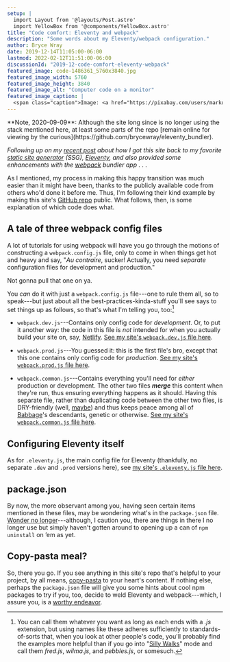 ```yaml
---
setup: |
  import Layout from '@layouts/Post.astro'
  import YellowBox from '@components/YellowBox.astro'
title: "Code comfort: Eleventy and webpack"
description: "Some words about my Eleventy/webpack configuration."
author: Bryce Wray
date: 2019-12-14T11:05:00-06:00
lastmod: 2022-02-12T11:51:00-06:00
discussionId: "2019-12-code-comfort-eleventy-webpack"
featured_image: code-1486361_5760x3840.jpg
featured_image_width: 5760
featured_image_height: 3840
featured_image_alt: "Computer code on a monitor"
featured_image_caption: |
  <span class="caption">Image: <a href="https://pixabay.com/users/markusspiske-670330/?utm_source=link-attribution&amp;utm_medium=referral&amp;utm_campaign=image&amp;utm_content=1486361">Markus Spiske</a>; <a href="https://pixabay.com/?utm_source=link-attribution&amp;utm_medium=referral&amp;utm_campaign=image&amp;utm_content=1486361">Pixabay</a></span>
---
```


<YellowBox>
**Note, 2020-09-09**: Although the site long since is no longer using the stack mentioned here, at least some parts of the repo [remain online for viewing by the curious](https://github.com/brycewray/eleventy_bundler).
</YellowBox>

*Following up on my [recent post](/posts/2019/12/packing-up/) about how I got this site back to my favorite [static site generator](https://staticgen.com) (SSG), [Eleventy](https://11ty.dev), and also provided some enhancements with the [webpack](https://webpack.js.org) bundler&nbsp;app&nbsp;.&nbsp;.&nbsp;.*

As I mentioned, my process in making this happy transition was much easier than it might have been, thanks to the publicly available code from others who'd done it before me. Thus, I'm following their kind example by making this site's [GitHub repo](https://github.com/brycewray/eleventy_bundler) public. What follows, then, is some explanation of which code does what.

## A tale of three webpack config files

A lot of tutorials for using webpack will have you go through the motions of constructing a `webpack.config.js` file, only to come in when things get hot and heavy and say, "*Au contraire*, sucker! Actually, you need *separate* configuration files for development and production."

Not gonna pull that one on ya.

You *can* do it with just a `webpack.config.js` file---one to rule them all, so to speak---but just about all the best-practices-kinda-stuff you'll see says to set things up as follows, so that's what I'm telling you, too:[^configNames]

[^configNames]: You can call them whatever you want as long as each ends with a *.js* extension, but using names like these adheres sufficiently to standards-of-sorts that, when you look at other people's code, you'll probably find the examples more helpful than if you go into "[Silly Walks](https://en.wikipedia.org/wiki/The_Ministry_of_Silly_Walks)" mode and call them *fred.js*, *wilma.js*, and *pebbles.js*, or somesuch.

- `webpack.dev.js`---Contains only config code for *development*. Or, to put it another way: the code in this file is *not* intended for when you actually build your site on, say, [Netlify](https://www.netlify.com). [See my site's `webpack.dev.js` file here](https://github.com/brycewray/eleventy_bundler/blob/master/webpack.dev.js).

- `webpack.prod.js`---You guessed it: this is the first file's bro, except that this one contains only config code for *production*. [See my site's `webpack.prod.js` file here](https://github.com/brycewray/eleventy_bundler/blob/master/webpack.prod.js).

- `webpack.common.js`---Contains everything you'll need for *either* production or development. The other two files ***merge*** this content when they're run, thus ensuring everything happens as it should. Having this separate file, rather than duplicating code between the other two files, is DRY-friendly (well, [maybe](https://thevaluable.dev/dry-principle-cost-benefit-example)) and thus keeps peace among all of [Babbage](https://www.computerhistory.org/babbage/)'s descendants, genetic or otherwise. [See my site's `webpack.common.js` file here](https://github.com/brycewray/eleventy_bundler/blob/master/webpack.common.js).

## Configuring Eleventy itself

As for `.eleventy.js`, the main config file for Eleventy (thankfully, no separate `.dev` and `.prod` versions here), see [my site's `.eleventy.js` file here](https://github.com/brycewray/eleventy_bundler/blob/master/.eleventy.js).

## package.json

By now, the more observant among you, having seen certain items mentioned in these files, may be wondering what's in the `package.json` file. [Wonder no longer](https://github.com/brycewray/eleventy_bundler/blob/master/package.json)---although, I caution you, there are things in there I no longer use but simply haven't gotten around to opening up a can of `npm uninstall` on ’em as yet.

## Copy-pasta meal?

So, there you go. If you see anything in this site's repo that's helpful to your project, by all means, [copy-pasta](https://knowyourmeme.com/memes/copypasta) to your heart's content. If nothing else, perhaps the `package.json` file will give you some hints about cool npm packages to try if you, too, decide to weld Eleventy and webpack---which, I assure you, is a [worthy endeavor](/posts/2019/12/packing-up/).
